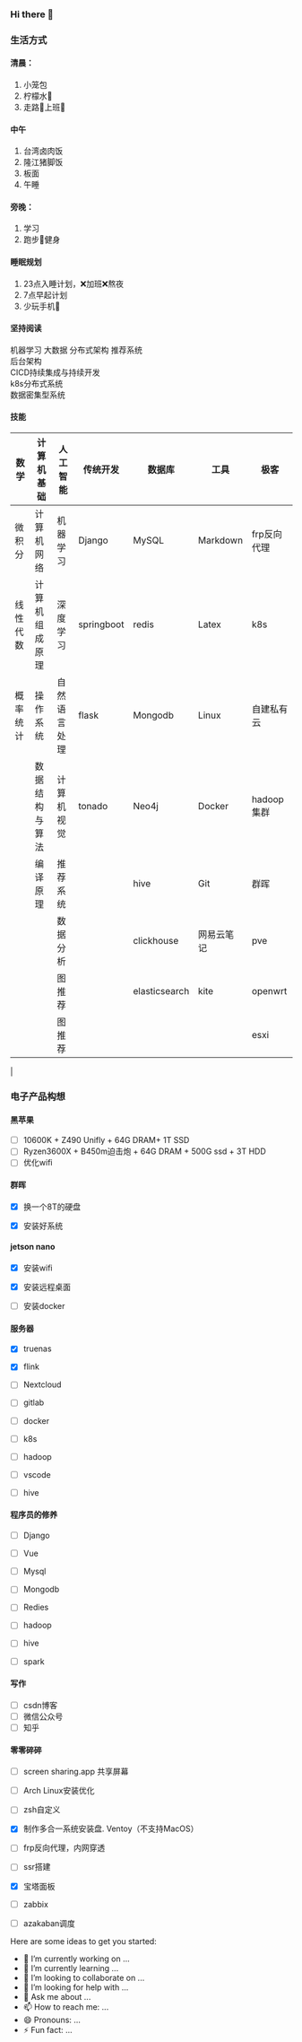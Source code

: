 ### Hi there 👋

<!--
**zengjunjie1026/zengjunjie1026** is a ✨ _special_ ✨ repository because its `README.md` (this file) appears on your GitHub profile.
-->

### 生活方式

#### 清晨：

1. 小笼包
2. 柠檬水🍋
3. 走路🚶上班💼

#### 中午
1. 台湾卤肉饭
2. 隆江猪脚饭
3. 板面
4. 午睡

#### 旁晚：

1. 学习
2. 跑步🏃健身

#### 睡眠规划

1. 23点入睡计划，❌加班❌熬夜
2. 7点早起计划
3. 少玩手机📱

#### 坚持阅读
机器学习
大数据
分布式架构
推荐系统  
后台架构  
CICD持续集成与持续开发  
k8s分布式系统  
数据密集型系统  



#### 技能




| 数学     | 计算机基础     | 人工智能     | 传统开发   | 数据库      | 工具     | 极客       |
| -------- | -------------- | ------------ | ---------- | ----------- | -------- | ---------- |
| 微积分   | 计算机网络     | 机器学习     | Django     | MySQL       | Markdown | frp反向代理       |
| 线性代数 | 计算机组成原理 | 深度学习     | springboot | redis| Latex    | k8s    |    k8s分布式搭建         |
| 概率统计 | 操作系统       | 自然语言处理 |   flask         | Mongodb     | Linux    | 自建私有云 |
|         | 数据结构与算法 | 计算机视觉   |   tonado         | Neo4j       | Docker   | hadoop集群 |
|          |  编译原理         | 推荐系统     |            |  hive           | Git      |        群晖    |
|          |                | 数据分析     |            |     clickhouse        |   网易云笔记       |    pve        |
|          |                |   图推荐           |            |     elasticsearch        |   kite       |      openwrt      |
|          |                |   图推荐           |            |           |          |   esxi
|




### 电子产品构想

#### 黑苹果

  - [ ] 10600K + Z490 Unifly + 64G DRAM+ 1T SSD
  - [ ] Ryzen3600X + B450m迫击炮 + 64G DRAM + 500G ssd + 3T HDD
  - [ ] 优化wifi

#### 群晖
  - [x] 换一个8T的硬盘
  - [x] 安装好系统


#### jetson nano
 - [x] 安装wifi
 - [x] 安装远程桌面
 - [ ] 安装docker

 
#### 服务器

- [x] truenas
- [x] flink
- [ ] Nextcloud
- [ ] gitlab
- [ ] docker
- [ ] k8s
- [ ] hadoop
- [ ] vscode
- [ ] hive



#### 程序员的修养

- [ ] Django
- [ ] Vue
- [ ] Mysql
- [ ] Mongodb
- [ ] Redies
- [ ] hadoop
- [ ] hive
- [ ] spark


#### 写作

  - [ ] csdn博客
  - [ ] 微信公众号
  - [ ] 知乎
  
#### 零零碎碎


- [ ] screen sharing.app 共享屏幕
- [ ] Arch Linux安装优化
- [ ] zsh自定义
- [x] 制作多合一系统安装盘. Ventoy（不支持MacOS） 
- [ ] frp反向代理，内网穿透
- [ ] ssr搭建
- [x] 宝塔面板
- [ ] zabbix
- [ ] azakaban调度


Here are some ideas to get you started:

- 🔭 I’m currently working on ...
- 🌱 I’m currently learning ...
- 👯 I’m looking to collaborate on ...
- 🤔 I’m looking for help with ...
- 💬 Ask me about ...
- 📫 How to reach me: ...
- 😄 Pronouns: ...
- ⚡ Fun fact: ...

